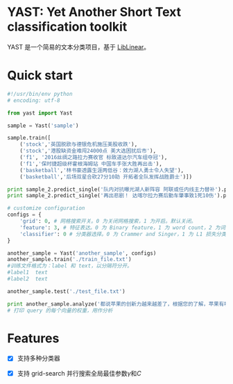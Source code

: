 # YAST: Yet Another Short Text classification toolkit

YAST 是一个简易的文本分类项目，基于 [LibLinear](http://www.csie.ntu.edu.tw/~cjlin/liblinear/)。

# Quick start

```python
#!/usr/bin/env python
# encoding: utf-8

from yast import Yast

sample = Yast('sample')

sample.train([
    ('stock','英国脱欧与德银危机施压美股收跌'),
    ('stock','港股缺资金难闯24000点 美大选困扰后市'),
    ('f1', '2016丝绸之路拉力赛收官 标致道达尔汽车组夺冠'),
    ('f1','保时捷超级杯霍根海姆站 中国车手张大胜再出击'),
    ('basketball','林书豪透露生涯两低谷：效力湖人勇士令人失望'),
    ('basketball','后场双星合砍27分10助 开拓者全队发挥战胜爵士')])

print sample_2.predict_single('队内对抗曝光湖人新阵容 阿联或任内线主力替补').predicted_y # 'basketball'
print sample_2.predict_single('再出悲剧！ 达喀尔拉力赛后勤车肇事致1死10伤').predicted_y # 'f1'

# customize configuration
configs = {
    'grid': 0, # 网格搜索开关。0 为关闭网格搜索，1 为开启。默认关闭。
    'feature': 3, # 特征表达。0 为 Binary feature，1 为 word count，2 为词频，3 为TF-IDF。
    'classifier': 0 # 分类器选择。0 为 Crammer and Singer，1 为 L1 损失分类，2 为 L2损失分类，3 为逻辑回归。
}

another_sample = Yast('another_sample', configs)
another_sample.train('./train_file.txt')
#训练文件格式为：label 和 text，以分隔符分开。
#label1  text
#label2  text

another_sample.test('./test_file.txt')

print another_sample.analyze('都说苹果的创新力越来越差了，根据您的了解，苹果有哪些外行看不到内行却深感振奋的黑科技？')
# 打印 query 的每个向量的权重，用作分析
```

# Features

- [x] 支持多种分类器
- [x] 支持 grid-search 并行搜索全局最佳参数$\gamma$和$C$


